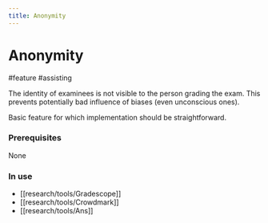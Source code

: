 ```yaml
---
title: Anonymity
---
```


# Anonymity

#feature #assisting

The identity of examinees is not visible to the person grading the exam. This prevents potentially bad influence of biases (even unconscious ones).

Basic feature for which implementation should be straightforward.

### Prerequisites

None

### In use

- [[research/tools/Gradescope]]
- [[research/tools/Crowdmark]]
- [[research/tools/Ans]]
